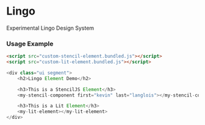 # Lingo

Experimental Lingo Design System

### Usage Example

```html
<script src="custom-stencil-element.bundled.js"></script>
<script src="custom-lit-element.bundled.js"></script>
```

```typescript
<div class="ui segment">
    <h2>Lingo Element Demo</h2>

    <h3>This is a StencilJS Element</h3>
    <my-stencil-component first="kevin" last="langlois"></my-stencil-component>

    <h3>This is a Lit Element</h3>
    <my-lit-element></my-lit-element>
</div>
```
